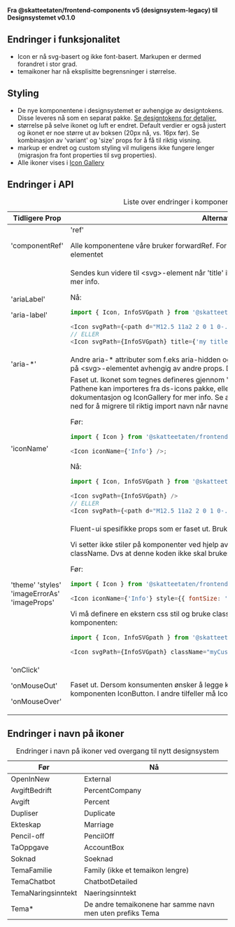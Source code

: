 **Fra @skatteetaten/frontend-components v5 (designsystem-legacy) til Designsystemet v0.1.0**

## Endringer i funksjonalitet

- Icon er nå svg-basert og ikke font-basert. Markupen er dermed forandret i stor grad.
- temaikoner har nå eksplisitte begrensninger i størrelse.

## Styling

- De nye komponentene i designsystemet er avhengige av designtokens. Disse leveres nå som en separat pakke. <a class="brodtekst-link" href="#section-designtokens-deprecated">Se designtokens for detaljer.</a>
- størrelse på selve ikonet og luft er endret. Default verdier er også justert og ikonet er noe større ut av boksen (20px nå, vs. 16px før). Se kombinasjon av 'variant' og 'size' props for å få til riktig visning.
- markup er endret og custom styling vil muligens ikke fungere lenger (migrasjon fra font properties til svg properties).
- Alle ikoner vises i <a class="brodtekst-link" href="https://designsystem-playground-spidermonkey.amutv.skead.no/web/designsystemet/?path=/story/design-system-icon-icon-gallery--page">Icon Gallery</a>

## Endringer i API

<div className="migration-tabell">
<table>
<caption>Liste over endringer i komponent-api'et</caption>
<thead><tr><th>Tidligere Prop</th><th>Alternativ</th></tr></thead>
<tbody>
<tr>
<td>'componentRef'</td>
<td>
'ref'

Alle komponentene våre bruker forwardRef.
For ikon-komponent sendes ref til &lt;svg&gt;-elementet</td>

</tr>

<tr>
<td>
'ariaLabel'

'aria-label'

</td>

<td>
Sendes kun videre til &lt;svg&gt;-element når 'title' ikke er oppgitt.
Se API-dokumentasjon for mer info.

Nå:

```js static
import { Icon, InfoSVGpath } from '@skatteetaten/ds-icons';

<Icon svgPath={<path d="M12.5 11a2 2 0 1 0-.09 3.998A />} ariaLabel={'my label'} />
// ELLER
<Icon svgPath={InfoSVGpath} title={'my title'} />
```

</td>
</tr>

<tr>
<td>'aria-*'</td>
<td>Andre aria-* attributer som  f.eks aria-hidden og aria-labelledby settes automatisk opp på &lt;svg&gt;-elementet avhengig av andre props.
Dette beregnes internt i Icon-komponent.</td>
</tr>

<tr>
<td>'iconName'</td>
<td>
Faset ut. Ikonet som tegnes defineres gjennom 'svgPath' prop som tar imot en &lt;path&gt;. Pathene kan importeres fra ds-icons pakke, eller man kan sende egen.
Se (ny) API-dokumentasjon og IconGallery for mer info.
Se avsnitt "Endringer i navn på ikoner" lengre ned for å migrere til riktig import navn når navnene har endret seg.

Før:

```javascript static
import { Icon } from '@skatteetaten/frontend-components/Icon';

<Icon iconName={'Info'} />;
```

Nå:

```js static
import { Icon, InfoSVGpath } from '@skatteetaten/ds-icons';

<Icon svgPath={InfoSVGpath} />
// ELLER
<Icon svgPath={<path d="M12.5 11a2 2 0 1 0-.09 3.998A" />} />
```

</td>

</tr>

<tr>
<td>'theme'
'styles'
'imageErrorAs'
'imageProps'</td>
<td>Fluent-ui spesifikke props som er faset ut.
Bruk className for å tilpasse komponenten.

Vi setter ikke stiler på komponenter ved hjelp av props. All definisjon av stil skal settes via className.
Dvs at denne koden ikke skal brukes lenger:

Før:

```javascript static
import { Icon } from '@skatteetaten/frontend-components/Icon';

<Icon iconName={'Info'} style={{ fontSize: '24px', color: '#1362ae' }} />;
```

Vi må definere en ekstern css stil og bruke className for å tilordne stilen til komponenten:

```js static
import { Icon, InfoSVGpath } from '@skatteetaten/ds-icons';

<Icon svgPath={InfoSVGpath} className="myCustomIconClassname" />;
```

</td>
</tr>

<tr>
<td>'onClick'

'onMouseOut'

'onMouseOver'</td>

<td>Faset ut. Dersom konsumenten ønsker å legge klikk-event på et ikon kan det brukes komponenten IconButton.
I andre tilfeller må Icon wrappes. </td>
</tr>
</tbody>
</table>
</div>

## Endringer i navn på ikoner

<div className="migration-tabell-mini">
<table>
<caption>Endringer i navn på ikoner ved overgang til nytt designsystem</caption>
<thead><tr><th>Før</th><th>Nå</th></tr></thead>
<tbody>
<tr><td>OpenInNew</td>
<td>External</td>
</tr>
<tr><td>AvgiftBedrift</td>
<td>PercentCompany</td>
</tr>
<tr><td>Avgift</td>
<td>Percent</td>
</tr>

<tr><td>Dupliser</td>
<td>Duplicate</td>
</tr>

<tr><td>Ekteskap</td>
<td>Marriage</td>
</tr>

<tr><td>Pencil-off</td>
<td>PencilOff</td>
</tr>

<tr><td>TaOppgave</td>
<td>AccountBox</td>
</tr>

<tr><td>Soknad</td>
<td>Soeknad</td>
</tr>

<tr><td>TemaFamilie</td>
<td>Family (ikke et temaikon lengre)</td>
</tr>

<tr>
<td>TemaChatbot</td>
<td>ChatbotDetailed</td>
</tr>

<tr>
<td>TemaNaringsinntekt</td>
<td>Naeringsinntekt</td>
</tr>

<tr>
<td>Tema*</td>
<td>De andre temaikonene har samme navn men uten prefiks Tema</td>
</tr>

</tbody>
</table>
</div>
